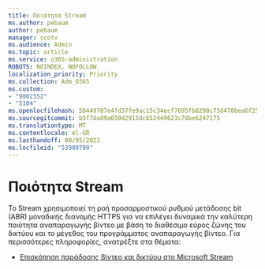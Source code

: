 ```yaml
---
title: Ποιότητα Stream
ms.author: pebaum
author: pebaum
manager: scotv
ms.audience: Admin
ms.topic: article
ms.service: o365-administration
ROBOTS: NOINDEX, NOFOLLOW
localization_priority: Priority
ms.collection: Adm_O365
ms.custom:
- "9002552"
- "5104"
ms.openlocfilehash: 50449787e4fd37fe9ac15c34ecf7695fb8208c75d478bea6f25af3787063083b
ms.sourcegitcommit: b5f7da89a650d2915dc652449623c78be6247175
ms.translationtype: MT
ms.contentlocale: el-GR
ms.lasthandoff: 08/05/2021
ms.locfileid: "53909790"
---
```

# <a name="stream-quality"></a>Ποιότητα Stream

Το Stream χρησιμοποιεί τη ροή προσαρμοστικού ρυθμού μετάδοσης bit (ABR) μοναδικής διανομής HTTPS για να επιλέγει δυναμικά την καλύτερη ποιότητα αναπαραγωγής βίντεο με βάση το διαθέσιμο εύρος ζώνης του δικτύου και το μέγεθος του προγράμματος αναπαραγωγής βίντεο. Για περισσότερες πληροφορίες, ανατρέξτε στα θέματα:

- [Επισκόπηση παράδοσης βίντεο και δικτύου στο Microsoft Stream](https://docs.microsoft.com/stream/network-overview)
